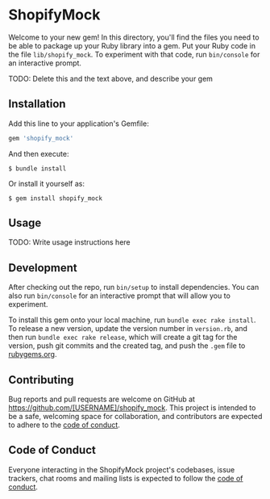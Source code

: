 # ShopifyMock

Welcome to your new gem! In this directory, you'll find the files you need to be able to package up your Ruby library into a gem. Put your Ruby code in the file `lib/shopify_mock`. To experiment with that code, run `bin/console` for an interactive prompt.

TODO: Delete this and the text above, and describe your gem

## Installation

Add this line to your application's Gemfile:

```ruby
gem 'shopify_mock'
```

And then execute:

    $ bundle install

Or install it yourself as:

    $ gem install shopify_mock

## Usage

TODO: Write usage instructions here

## Development

After checking out the repo, run `bin/setup` to install dependencies. You can also run `bin/console` for an interactive prompt that will allow you to experiment.

To install this gem onto your local machine, run `bundle exec rake install`. To release a new version, update the version number in `version.rb`, and then run `bundle exec rake release`, which will create a git tag for the version, push git commits and the created tag, and push the `.gem` file to [rubygems.org](https://rubygems.org).

## Contributing

Bug reports and pull requests are welcome on GitHub at https://github.com/[USERNAME]/shopify_mock. This project is intended to be a safe, welcoming space for collaboration, and contributors are expected to adhere to the [code of conduct](https://github.com/[USERNAME]/shopify_mock/blob/master/CODE_OF_CONDUCT.md).

## Code of Conduct

Everyone interacting in the ShopifyMock project's codebases, issue trackers, chat rooms and mailing lists is expected to follow the [code of conduct](https://github.com/[USERNAME]/shopify_mock/blob/master/CODE_OF_CONDUCT.md).
